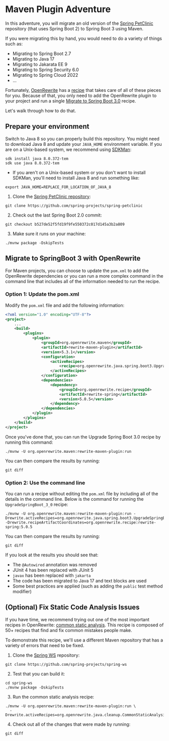 # Maven Plugin Adventure

In this adventure, you will migrate an old version of the
[Spring PetClinic](https://github.com/spring-projects/spring-petclinic/) repository (that uses Spring Boot 2) to
Spring Boot 3 using Maven.

If you were migrating this by hand, you would need to do a variety of things such as:

* Migrating to Spring Boot 2.7
* Migrating to Java 17
* Migrating to Jakarata EE 9
* Migrating to Spring Security 6.0
* Migrating to Spring Cloud 2022
* ...

Fortunately, [OpenRewrite](https://docs.openrewrite.org/) has a
[recipe](https://docs.openrewrite.org/concepts-explanations/recipes) that takes care of all of these pieces for you.
Because of that, you only need to add the OpenRewrite plugin to your project and run a single
[Migrate to Spring Boot 3.0](https://docs.openrewrite.org/recipes/java/spring/boot3/upgradespringboot_3_0) recipe.

Let's walk through how to do that.

## Prepare your environment

Switch to Java 8 so you can properly build this repository. You might need to download Java 8 and update your
`JAVA_HOME` environment variable. If you are on a Unix-based system, we recommend using [SDKMan](https://sdkman.io/):

```shell
sdk install java 8.0.372-tem
sdk use java 8.0.372-tem
```

* If you aren't on a Unix-based system or you don't want to install SDKMan, you'll need to install Java 8 and run
  something like:

```shell
export JAVA_HOME=REPLACE_FOR_LOCATION_OF_JAVA_8
```

1. Clone the [Spring PetClinic
   repository](https://github.com/spring-projects/spring-petclinic):

```shell
git clone https://github.com/spring-projects/spring-petclinic
```

2. Check out the last Spring Boot 2.0 commit:

```shell
git checkout b527de52f5fd19f9fe550372c017d145a3b2a809
```

3. Make sure it runs on your machine:

```shell
./mvnw package -DskipTests
``` 

## Migrate to SpringBoot 3 with OpenRewrite

For Maven projects, you can choose to update the `pom.xml` to add the OpenRewrite dependencies or you can run a more
complex command in the command line that includes all of the information needed to run the recipe.

### Option 1: Update the pom.xml

Modify the `pom.xml` file and add the following information:

```xml
<?xml version="1.0" encoding="UTF-8"?>
<project>
    ...
    <build>
        <plugins>
            <plugin>
                <groupId>org.openrewrite.maven</groupId>
                <artifactId>rewrite-maven-plugin</artifactId>
                <version>5.3.1</version>
                <configuration>
                    <activeRecipes>
                        <recipe>org.openrewrite.java.spring.boot3.UpgradeSpringBoot_3_0</recipe>
                    </activeRecipes>
                </configuration>
                <dependencies>
                    <dependency>
                        <groupId>org.openrewrite.recipe</groupId>
                        <artifactId>rewrite-spring</artifactId>
                        <version>5.0.5</version>
                    </dependency>
                </dependencies>
            </plugin>
        </plugins>
    </build>
</project>
```

Once you've done that, you can run the Upgrade Spring Boot 3.0 recipe by running this command:

```shell
./mvnw -U org.openrewrite.maven:rewrite-maven-plugin:run
```

You can then compare the results by running:

```shell
git diff
```

### Option 2: Use the command line

You can run a recipe without editing the `pom.xml` file by including all of the details in the command line. Below is
the command for running the `UpgradeSpringBoot_3_0` recipe:

```shell
./mvnw -U org.openrewrite.maven:rewrite-maven-plugin:run -Drewrite.activeRecipes=org.openrewrite.java.spring.boot3.UpgradeSpringBoot_3_0 -Drewrite.recipeArtifactCoordinates=org.openrewrite.recipe:rewrite-spring:5.0.5
```

You can then compare the results by running:

```shell
git diff
```

If you look at the results you should see that:

* The `@Autowired` annotation was removed
* JUnit 4 has been replaced with JUnit 5
* `javax` has been replaced with `jakarta`
* The code has been migrated to Java 17 and text blocks are used
* Some best practices are applied (such as adding the `public` test method modifier)

## (Optional) Fix Static Code Analysis Issues

If you have time, we recommend trying out one of the most important recipes in
OpenRewrite: [common static analysis](https://docs.openrewrite.org/recipes/java/cleanup/commonstaticanalysis).
This recipe is composed of 50+ recipes that find and fix common mistakes people make.

To demonstrate this recipe, we'll use a different Maven repository that has a variety of errors that need to be fixed.

1. Clone the [Spring WS](https://github.com/spring-projects/spring-ws) repository:

```shell
git clone https://github.com/spring-projects/spring-ws
```

2. Test that you can build it:

```shell
cd spring-ws
./mvnw package -DskipTests
```

3. Run the common static analysis recipe:

```shell
./mvnw -U org.openrewrite.maven:rewrite-maven-plugin:run \
  -Drewrite.activeRecipes=org.openrewrite.java.cleanup.CommonStaticAnalysis
```

4. Check out all of the changes that were made by running:

```shell
git diff
```
